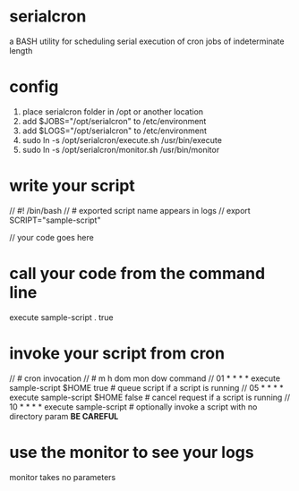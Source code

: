 # serialcron
a BASH utility for scheduling serial execution of cron jobs of indeterminate length

# config

1. place serialcron folder in /opt or another location
2. add $JOBS="/opt/serialcron" to /etc/environment
3. add $LOGS="/opt/serialcron" to /etc/environment
4. sudo ln -s /opt/serialcron/execute.sh /usr/bin/execute
5. sudo ln -s /opt/serialcron/monitor.sh /usr/bin/monitor

# write your script

// #! /bin/bash
// # exported script name appears in logs
// export SCRIPT="sample-script"

// your code goes here

# call your code from the command line

execute sample-script . true

# invoke your script from cron

// # cron invocation
// # m h  dom mon dow   command
// 01 * * * * execute sample-script $HOME true  # queue script if a script is running
// 05 * * * * execute sample-script $HOME false # cancel request if a script is running
// 10 * * * * execute sample-script # optionally invoke a script with no directory param **BE CAREFUL**

# use the monitor to see your logs

monitor takes no parameters

